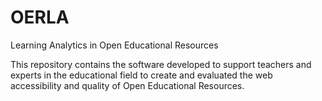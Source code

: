 # OERLA
Learning Analytics in Open Educational Resources

This repository contains the software developed to support teachers and experts in the educational field to create and evaluated the web accessibility and quality of Open Educational Resources.
